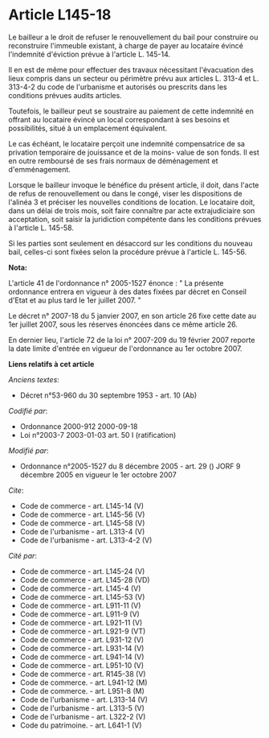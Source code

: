 # Article L145-18

Le bailleur a le droit de refuser le renouvellement du bail pour construire ou reconstruire l'immeuble existant, à charge de
payer au locataire évincé l'indemnité d'éviction prévue à l'article L. 145-14. 

Il en est de même pour effectuer des travaux nécessitant l'évacuation des lieux compris dans un secteur ou périmètre prévu
aux articles L. 313-4 et L. 313-4-2 du code de l'urbanisme et autorisés ou prescrits dans les conditions prévues audits
articles. 

Toutefois, le bailleur peut se soustraire au paiement de cette indemnité en offrant au locataire évincé un local
correspondant à ses besoins et possibilités, situé à un emplacement équivalent. 

Le cas échéant, le locataire perçoit une indemnité compensatrice de sa privation temporaire de jouissance et de la moins-
value de son fonds. Il est en outre remboursé de ses frais normaux de déménagement et d'emménagement. 

Lorsque le bailleur invoque le bénéfice du présent article, il doit, dans l'acte de refus de renouvellement ou dans le congé,
viser les dispositions de l'alinéa 3 et préciser les nouvelles conditions de location. Le locataire doit, dans un délai de
trois mois, soit faire connaître par acte extrajudiciaire son acceptation, soit saisir la juridiction compétente dans les
conditions prévues à l'article L. 145-58. 

Si les parties sont seulement en désaccord sur les conditions du nouveau bail, celles-ci sont fixées selon la procédure
prévue à l'article L. 145-56.

**Nota:**

L'article 41 de l'ordonnance n° 2005-1527 énonce : " La présente ordonnance entrera en vigueur à des dates fixées par décret
en Conseil d'Etat et au plus tard le 1er juillet 2007. " 

Le décret n° 2007-18 du 5 janvier 2007, en son article 26 fixe cette date au 1er juillet 2007, sous les réserves énoncées
dans ce même article 26. 

En dernier lieu, l'article 72 de la loi n° 2007-209 du 19 février 2007 reporte la date limite d'entrée en vigueur de
l'ordonnance au 1er octobre 2007.

**Liens relatifs à cet article**

_Anciens textes_:

  - Décret n°53-960 du 30 septembre 1953 - art. 10 (Ab)

_Codifié par_:

  - Ordonnance 2000-912 2000-09-18
  - Loi n°2003-7 2003-01-03 art. 50 I (ratification)

_Modifié par_:

  - Ordonnance n°2005-1527 du 8 décembre 2005 - art. 29 () JORF 9 décembre 2005 en vigueur le 1er octobre 2007

_Cite_:

  - Code de commerce - art. L145-14 (V)
  - Code de commerce - art. L145-56 (V)
  - Code de commerce - art. L145-58 (V)
  - Code de l'urbanisme - art. L313-4 (V)
  - Code de l'urbanisme - art. L313-4-2 (V)

_Cité par_:

  - Code de commerce - art. L145-24 (V)
  - Code de commerce - art. L145-28 (VD)
  - Code de commerce - art. L145-4 (V)
  - Code de commerce - art. L145-53 (V)
  - Code de commerce - art. L911-11 (V)
  - Code de commerce - art. L911-9 (V)
  - Code de commerce - art. L921-11 (V)
  - Code de commerce - art. L921-9 (VT)
  - Code de commerce - art. L931-12 (V)
  - Code de commerce - art. L931-14 (V)
  - Code de commerce - art. L941-14 (V)
  - Code de commerce - art. L951-10 (V)
  - Code de commerce - art. R145-38 (V)
  - Code de commerce. - art. L941-12 (M)
  - Code de commerce. - art. L951-8 (M)
  - Code de l'urbanisme - art. L313-14 (V)
  - Code de l'urbanisme - art. L313-5 (V)
  - Code de l'urbanisme - art. L322-2 (V)
  - Code du patrimoine. - art. L641-1 (V)

